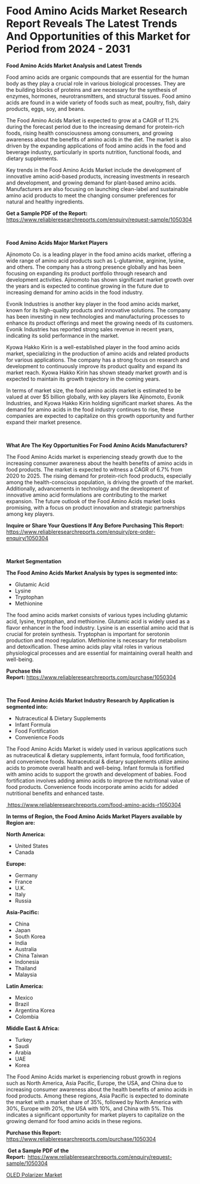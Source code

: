 <p><h1>Food Amino Acids Market Research Report Reveals The Latest Trends And Opportunities of this Market for Period from 2024 - 2031</h1></p><p><strong>Food Amino Acids Market Analysis and Latest Trends</strong></p>
<p><p>Food amino acids are organic compounds that are essential for the human body as they play a crucial role in various biological processes. They are the building blocks of proteins and are necessary for the synthesis of enzymes, hormones, neurotransmitters, and structural tissues. Food amino acids are found in a wide variety of foods such as meat, poultry, fish, dairy products, eggs, soy, and beans.</p><p>The Food Amino Acids Market is expected to grow at a CAGR of 11.2% during the forecast period due to the increasing demand for protein-rich foods, rising health consciousness among consumers, and growing awareness about the benefits of amino acids in the diet. The market is also driven by the expanding applications of food amino acids in the food and beverage industry, particularly in sports nutrition, functional foods, and dietary supplements.</p><p>Key trends in the Food Amino Acids Market include the development of innovative amino acid-based products, increasing investments in research and development, and growing demand for plant-based amino acids. Manufacturers are also focusing on launching clean-label and sustainable amino acid products to meet the changing consumer preferences for natural and healthy ingredients.</p></p>
<p><strong>Get a Sample PDF of the Report:&nbsp;</strong> <a href="https://www.reliableresearchreports.com/enquiry/request-sample/1050304">https://www.reliableresearchreports.com/enquiry/request-sample/1050304</a></p>
<p>&nbsp;</p>
<p><strong>Food Amino Acids Major Market Players</strong></p>
<p><p>Ajinomoto Co. is a leading player in the food amino acids market, offering a wide range of amino acid products such as L-glutamine, arginine, lysine, and others. The company has a strong presence globally and has been focusing on expanding its product portfolio through research and development activities. Ajinomoto has shown significant market growth over the years and is expected to continue growing in the future due to increasing demand for amino acids in the food industry.</p><p>Evonik Industries is another key player in the food amino acids market, known for its high-quality products and innovative solutions. The company has been investing in new technologies and manufacturing processes to enhance its product offerings and meet the growing needs of its customers. Evonik Industries has reported strong sales revenue in recent years, indicating its solid performance in the market.</p><p>Kyowa Hakko Kirin is a well-established player in the food amino acids market, specializing in the production of amino acids and related products for various applications. The company has a strong focus on research and development to continuously improve its product quality and expand its market reach. Kyowa Hakko Kirin has shown steady market growth and is expected to maintain its growth trajectory in the coming years.</p><p>In terms of market size, the food amino acids market is estimated to be valued at over $5 billion globally, with key players like Ajinomoto, Evonik Industries, and Kyowa Hakko Kirin holding significant market shares. As the demand for amino acids in the food industry continues to rise, these companies are expected to capitalize on this growth opportunity and further expand their market presence.</p></p>
<p>&nbsp;</p>
<p><strong>What Are The Key Opportunities For Food Amino Acids Manufacturers?</strong></p>
<p><p>The Food Amino Acids market is experiencing steady growth due to the increasing consumer awareness about the health benefits of amino acids in food products. The market is expected to witness a CAGR of 6.7% from 2020 to 2025. The rising demand for protein-rich food products, especially among the health-conscious population, is driving the growth of the market. Additionally, advancements in technology and the development of innovative amino acid formulations are contributing to the market expansion. The future outlook of the Food Amino Acids market looks promising, with a focus on product innovation and strategic partnerships among key players.</p></p>
<p><strong>Inquire or Share Your Questions If Any Before Purchasing This Report:</strong> <a href="https://www.reliableresearchreports.com/enquiry/pre-order-enquiry/1050304">https://www.reliableresearchreports.com/enquiry/pre-order-enquiry/1050304</a></p>
<p>&nbsp;</p>
<p><strong>Market Segmentation</strong></p>
<p><strong>The Food Amino Acids Market Analysis by types is segmented into:</strong></p>
<p><ul><li>Glutamic Acid</li><li>Lysine</li><li>Tryptophan</li><li>Methionine</li></ul></p>
<p><p>The food amino acids market consists of various types including glutamic acid, lysine, tryptophan, and methionine. Glutamic acid is widely used as a flavor enhancer in the food industry. Lysine is an essential amino acid that is crucial for protein synthesis. Tryptophan is important for serotonin production and mood regulation. Methionine is necessary for metabolism and detoxification. These amino acids play vital roles in various physiological processes and are essential for maintaining overall health and well-being.</p></p>
<p><strong>Purchase this Report:&nbsp;</strong><a href="https://www.reliableresearchreports.com/purchase/1050304">https://www.reliableresearchreports.com/purchase/1050304</a></p>
<p>&nbsp;</p>
<p><strong>The Food Amino Acids Market Industry Research by Application is segmented into:</strong></p>
<p><ul><li>Nutraceutical & Dietary Supplements</li><li>Infant Formula</li><li>Food Fortification</li><li>Convenience Foods</li></ul></p>
<p><p>The Food Amino Acids Market is widely used in various applications such as nutraceutical & dietary supplements, infant formula, food fortification, and convenience foods. Nutraceutical & dietary supplements utilize amino acids to promote overall health and well-being. Infant formula is fortified with amino acids to support the growth and development of babies. Food fortification involves adding amino acids to improve the nutritional value of food products. Convenience foods incorporate amino acids for added nutritional benefits and enhanced taste.</p></p>
<p><a href="https://www.reliableresearchreports.com/food-amino-acids-r1050304">&nbsp;https://www.reliableresearchreports.com/food-amino-acids-r1050304</a></p>
<p><strong>In terms of Region, the Food Amino Acids Market Players available by Region are:</strong></p>
<p>
    <p> <strong> North America: </strong>
        <ul>
            <li>United States</li>
            <li>Canada</li>
        </ul>
        </p> 
    <p> <strong> Europe: </strong>
        <ul>
            <li>Germany</li>
            <li>France</li>
            <li>U.K.</li>
            <li>Italy</li>
            <li>Russia</li>
        </ul>
        </p> 
    <p> <strong> Asia-Pacific: </strong>
        <ul>
            <li>China</li>
            <li>Japan</li>
            <li>South Korea</li>
            <li>India</li>
            <li>Australia</li>
            <li>China Taiwan</li>
            <li>Indonesia</li>
            <li>Thailand</li>
            <li>Malaysia</li>
        </ul>
        </p> 
    <p> <strong> Latin America: </strong>
        <ul>
            <li>Mexico</li>
            <li>Brazil</li>
            <li>Argentina Korea</li>
            <li>Colombia</li>
        </ul>
        </p> 
    <p> <strong> Middle East & Africa: </strong>
        <ul>
            <li>Turkey</li>
            <li>Saudi</li>
            <li>Arabia</li>
            <li>UAE</li>
            <li>Korea</li>
        </ul>
    </p>
    </p>
<p><p>The Food Amino Acids market is experiencing robust growth in regions such as North America, Asia Pacific, Europe, the USA, and China due to increasing consumer awareness about the health benefits of amino acids in food products. Among these regions, Asia Pacific is expected to dominate the market with a market share of 35%, followed by North America with 30%, Europe with 20%, the USA with 10%, and China with 5%. This indicates a significant opportunity for market players to capitalize on the growing demand for food amino acids in these regions.</p></p>
<p><strong>Purchase this Report: </strong><a href="https://www.reliableresearchreports.com/purchase/1050304">https://www.reliableresearchreports.com/purchase/1050304</a></p>
<p>&nbsp;<strong>Get a Sample PDF of the Report:&nbsp;&nbsp;</strong><a href="https://www.reliableresearchreports.com/enquiry/request-sample/1050304">https://www.reliableresearchreports.com/enquiry/request-sample/1050304</a></p>
<p><strong></strong></p>
<p><p><a href="https://extreme-scabiosa-c81.notion.site/OLED-Polarizer-Market-Research-Report-Forecasted-for-Period-from-2024-2031-by-Market-Type-Market-87321d9ecafb4568a1c03ffe19e41ce0">OLED Polarizer Market</a></p></p>